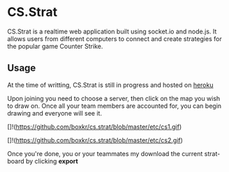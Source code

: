 # CS.Strat
CS.Strat is a realtime web application built using socket.io and node.js.
It allows users from different computers to connect and create strategies for the popular game Counter Strike.


## Usage
At the time of writting, CS.Strat is still in progress and hosted on [heroku](https://csstrat.herokuapp.com)

Upon joining you need to choose a server, then click on the map you wish to draw on. Once all your team members are accounted for, you can begin drawing and everyone will see it. 

[]!(https://github.com/boxkr/cs.strat/blob/master/etc/cs1.gif)

[]!(https://github.com/boxkr/cs.strat/blob/master/etc/cs2.gif)

Once you're done, you or your teammates my download the current strat-board by clicking **export**



